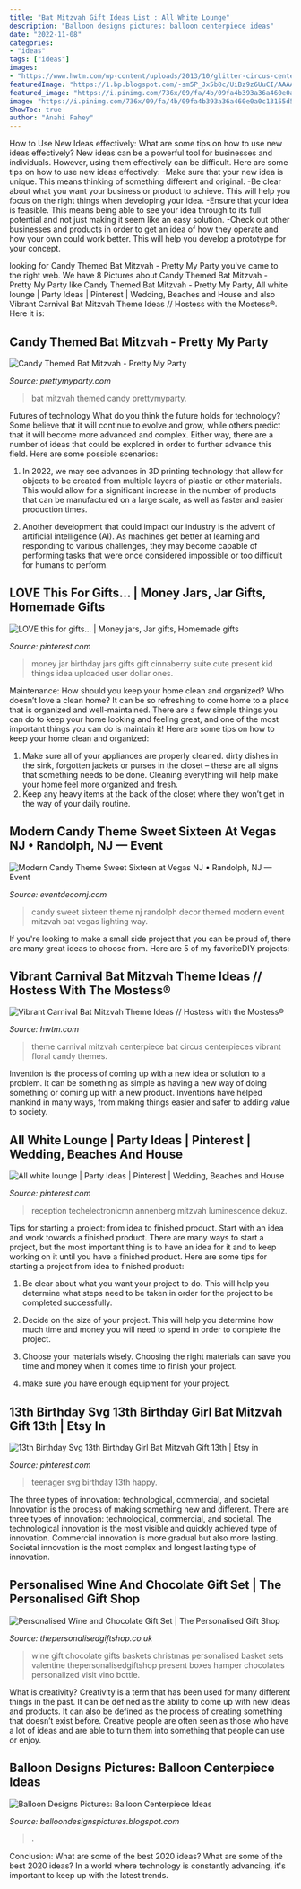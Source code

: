 ```yaml
---
title: "Bat Mitzvah Gift Ideas List : All White Lounge"
description: "Balloon designs pictures: balloon centerpiece ideas"
date: "2022-11-08"
categories:
- "ideas"
tags: ["ideas"]
images:
- "https://www.hwtm.com/wp-content/uploads/2013/10/glitter-circus-centerpiece.jpg"
featuredImage: "https://1.bp.blogspot.com/-sm5P_Jx5b8c/UiBz9z6UuCI/AAAAAAAAE0k/Pe15vs7SQTc/s1600/Balloon-Centerpiece-Ideas6.jpg"
featured_image: "https://i.pinimg.com/736x/09/fa/4b/09fa4b393a36a460e0a0c13155d548ad.jpg"
image: "https://i.pinimg.com/736x/09/fa/4b/09fa4b393a36a460e0a0c13155d548ad.jpg"
ShowToc: true
author: "Anahi Fahey"
---
```



How to Use New Ideas effectively: What are some tips on how to use new ideas effectively?
New ideas can be a powerful tool for businesses and individuals. However, using them effectively can be difficult. Here are some tips on how to use new ideas effectively: 
-Make sure that your new idea is unique. This means thinking of something different and original. 
-Be clear about what you want your business or product to achieve. This will help you focus on the right things when developing your idea. 
-Ensure that your idea is feasible. This means being able to see your idea through to its full potential and not just making it seem like an easy solution. 
-Check out other businesses and products in order to get an idea of how they operate and how your own could work better. This will help you develop a prototype for your concept.

	

		
looking for Candy Themed Bat Mitzvah - Pretty My Party you've came to the right web. We have 8 Pictures about Candy Themed Bat Mitzvah - Pretty My Party like Candy Themed Bat Mitzvah - Pretty My Party, All white lounge | Party Ideas | Pinterest | Wedding, Beaches and House and also Vibrant Carnival Bat Mitzvah Theme Ideas // Hostess with the Mostess®. Here it is:
		
    
## Candy Themed Bat Mitzvah - Pretty My Party

<img loading=lazy src="https://www.prettymyparty.com/wp-content/uploads/2016/05/bat-mitzvah-main.jpg" onerror="this.onerror=null;this.src='https://tse4.mm.bing.net/th?id=OIP.Pf95nxv8qGkAnwhYbz2JrwHaE7&amp;pid=15.1';" alt="Candy Themed Bat Mitzvah - Pretty My Party">

_Source: prettymyparty.com_

>bat mitzvah themed candy prettymyparty. 

	

Futures of technology
What do you think the future holds for technology? Some believe that it will continue to evolve and grow, while others predict that it will become more advanced and complex. Either way, there are a number of ideas that could be explored in order to further advance this field. Here are some possible scenarios:
1) In 2022, we may see advances in 3D printing technology that allow for objects to be created from multiple layers of plastic or other materials. This would allow for a significant increase in the number of products that can be manufactured on a large scale, as well as faster and easier production times.

2) Another development that could impact our industry is the advent of artificial intelligence (AI). As machines get better at learning and responding to various challenges, they may become capable of performing tasks that were once considered impossible or too difficult for humans to perform.

    
## LOVE This For Gifts... | Money Jars, Jar Gifts, Homemade Gifts

<img loading=lazy src="https://i.pinimg.com/originals/57/d0/59/57d0599bd88e5b01e443811467e20623.jpg" onerror="this.onerror=null;this.src='https://tse2.mm.bing.net/th?id=OIP.Spugm4JJizPTs1S4sqye-gAAAA&amp;pid=15.1';" alt="LOVE this for gifts... | Money jars, Jar gifts, Homemade gifts">

_Source: pinterest.com_

>money jar birthday jars gifts gift cinnaberry suite cute present kid things idea uploaded user dollar ones. 

	

Maintenance: How should you keep your home clean and organized?
Who doesn’t love a clean home? It can be so refreshing to come home to a place that is organized and well-maintained. There are a few simple things you can do to keep your home looking and feeling great, and one of the most important things you can do is maintain it! Here are some tips on how to keep your home clean and organized: 
1. Make sure all of your appliances are properly cleaned. dirty dishes in the sink, forgotten jackets or purses in the closet – these are all signs that something needs to be done. Cleaning everything will help make your home feel more organized and fresh. 
2. Keep any heavy items at the back of the closet where they won’t get in the way of your daily routine.

    
## Modern Candy Theme Sweet Sixteen At Vegas NJ • Randolph, NJ — Event

<img loading=lazy src="http://static1.squarespace.com/static/51253a31e4b0bf0fe1deab32/534d56d0e4b01b42910e0c15/534d570ee4b01b42910e0c84/1397577505295/Eggsotic+Events+Super+Sweet+Sixteen+Candy+Theme+Lighting+and+Decor+VegasNJ+Randolph+NJ+NYC+Event+Lighting+and+Design+Bat+Mitzvah+4.jpg" onerror="this.onerror=null;this.src='https://tse1.mm.bing.net/th?id=OIP.eJi-dZT2L8Ow3cvP0W6KbgHaLH&amp;pid=15.1';" alt="Modern Candy Theme Sweet Sixteen at Vegas NJ • Randolph, NJ — Event">

_Source: eventdecornj.com_

>candy sweet sixteen theme nj randolph decor themed modern event mitzvah bat vegas lighting way. 

	

If you're looking to make a small side project that you can be proud of, there are many great ideas to choose from. Here are 5 of my favoriteDIY projects: 

    
## Vibrant Carnival Bat Mitzvah Theme Ideas // Hostess With The Mostess®

<img loading=lazy src="https://www.hwtm.com/wp-content/uploads/2013/10/glitter-circus-centerpiece.jpg" onerror="this.onerror=null;this.src='https://tse3.mm.bing.net/th?id=OIP.IXMV20_NLoBUDXBHAqZuuQHaLI&amp;pid=15.1';" alt="Vibrant Carnival Bat Mitzvah Theme Ideas // Hostess with the Mostess®">

_Source: hwtm.com_

>theme carnival mitzvah centerpiece bat circus centerpieces vibrant floral candy themes. 

	

Invention is the process of coming up with a new idea or solution to a problem. It can be something as simple as having a new way of doing something or coming up with a new product. Inventions have helped mankind in many ways, from making things easier and safer to adding value to society.

    
## All White Lounge | Party Ideas | Pinterest | Wedding, Beaches And House

<img loading=lazy src="https://s-media-cache-ak0.pinimg.com/564x/7f/75/a4/7f75a4ca81a08f2d5ae4b5ba157b1b4c.jpg" onerror="this.onerror=null;this.src='https://tse1.mm.bing.net/th?id=OIP.C9VQ-4-4bayS4AJPvHSmggHaLH&amp;pid=15.1';" alt="All white lounge | Party Ideas | Pinterest | Wedding, Beaches and House">

_Source: pinterest.com_

>reception techelectronicmn annenberg mitzvah luminescence dekuz. 

	

Tips for starting a project: from idea to finished product.
Start with an idea and work towards a finished product. There are many ways to start a project, but the most important thing is to have an idea for it and to keep working on it until you have a finished product. Here are some tips for starting a project from idea to finished product: 
1. Be clear about what you want your project to do. This will help you determine what steps need to be taken in order for the project to be completed successfully. 

2. Decide on the size of your project. This will help you determine how much time and money you will need to spend in order to complete the project. 

3. Choose your materials wisely. Choosing the right materials can save you time and money when it comes time to finish your project. 

4. make sure you have enough equipment for your project.

    
## 13th Birthday Svg 13th Birthday Girl Bat Mitzvah Gift 13th | Etsy In

<img loading=lazy src="https://i.pinimg.com/736x/09/fa/4b/09fa4b393a36a460e0a0c13155d548ad.jpg" onerror="this.onerror=null;this.src='https://tse2.mm.bing.net/th?id=OIP.ofi_d1mafZGsfQsciWD6KAHaHa&amp;pid=15.1';" alt="13th Birthday Svg 13th Birthday Girl Bat Mitzvah Gift 13th | Etsy in">

_Source: pinterest.com_

>teenager svg birthday 13th happy. 

	

The three types of innovation: technological, commercial, and societal
Innovation is the process of making something new and different. There are three types of innovation: technological, commercial, and societal. The technological innovation is the most visible and quickly achieved type of innovation. Commercial innovation is more gradual but also more lasting. Societal innovation is the most complex and longest lasting type of innovation.

    
## Personalised Wine And Chocolate Gift Set | The Personalised Gift Shop

<img loading=lazy src="https://www.thepersonalisedgiftshop.co.uk/cms_media/images/800x1000_fitbox-personalised-wine-and-chocolate-gift-set.jpg" onerror="this.onerror=null;this.src='https://tse2.mm.bing.net/th?id=OIP.2ny0IarvB5J1Mc3GUkMb5gHaHa&amp;pid=15.1';" alt="Personalised Wine and Chocolate Gift Set | The Personalised Gift Shop">

_Source: thepersonalisedgiftshop.co.uk_

>wine gift chocolate gifts baskets christmas personalised basket sets valentine thepersonalisedgiftshop present boxes hamper chocolates personalized visit vino bottle. 

	

What is creativity?
Creativity is a term that has been used for many different things in the past. It can be defined as the ability to come up with new ideas and products. It can also be defined as the process of creating something that doesn’t exist before. Creative people are often seen as those who have a lot of ideas and are able to turn them into something that people can use or enjoy.

    
## Balloon Designs Pictures: Balloon Centerpiece Ideas

<img loading=lazy src="https://1.bp.blogspot.com/-sm5P_Jx5b8c/UiBz9z6UuCI/AAAAAAAAE0k/Pe15vs7SQTc/s1600/Balloon-Centerpiece-Ideas6.jpg" onerror="this.onerror=null;this.src='https://tse1.mm.bing.net/th?id=OIP.GhgQ-1KChIqcFLAbpR--WQHaJ4&amp;pid=15.1';" alt="Balloon Designs Pictures: Balloon Centerpiece Ideas">

_Source: balloondesignspictures.blogspot.com_

>. 

	

Conclusion: What are some of the best 2020 ideas?
What are some of the best 2020 ideas? In a world where technology is constantly advancing, it's important to keep up with the latest trends.


